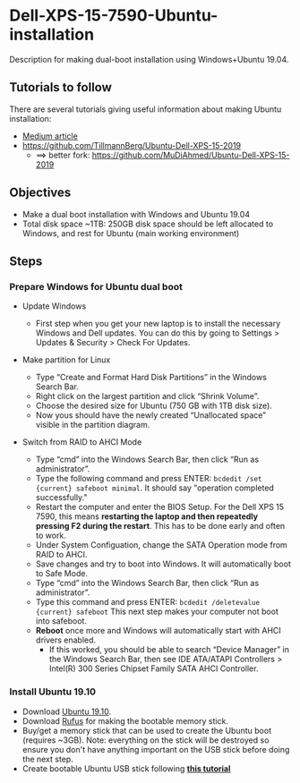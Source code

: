 # Dell-XPS-15-7590-Ubuntu-installation
Description for making dual-boot installation using Windows+Ubuntu 19.04.

## Tutorials to follow

There are several tutorials giving useful information about making Ubuntu installation:

 - [Medium article](https://medium.com/@tylergwlum/my-journey-installing-ubuntu-18-04-on-the-dell-xps-15-7590-2019-756f738a6447)
 - https://github.com/TillmannBerg/Ubuntu-Dell-XPS-15-2019
   - ==> better fork: https://github.com/MuDiAhmed/Ubuntu-Dell-XPS-15-2019
   
## Objectives

 - Make a dual boot installation with Windows and Ubuntu 19.04
 - Total disk space ~1TB: 250GB disk space should be left allocated to Windows, and rest for Ubuntu (main working environment)

## Steps

### Prepare Windows for Ubuntu dual boot

- Update Windows
   - First step when you get your new laptop is to install the necessary Windows and Dell updates. You can do this by going to Settings > Updates & Security > Check For Updates. 
   
- Make partition for Linux
   - Type “Create and Format Hard Disk Partitions” in the Windows Search Bar.
   - Right click on the largest partition and click “Shrink Volume”.
   - Choose the desired size for Ubuntu  (750 GB with 1TB disk size).
   - Now yous should have the newly created “Unallocated space” visible in the partition diagram.

- Switch from RAID to AHCI Mode
   - Type “cmd” into the Windows Search Bar, then click “Run as administrator”.
   - Type the following command and press ENTER: `bcdedit /set {current} safeboot minimal`. It should say "operation completed successfully."
   - Restart the computer and enter the BIOS Setup. For the Dell XPS 15 7590, this means **restarting the laptop and then repeatedly pressing F2 during the restart**. This has to be done early and often to work.
   - Under System Configuation, change the SATA Operation mode from RAID to AHCI.
   - Save changes and try to boot into Windows. It will automatically boot to Safe Mode.
   - Type “cmd” into the Windows Search Bar, then click “Run as administrator”.
   - Type this command and press ENTER: `bcdedit /deletevalue {current} safeboot` This next step makes your computer not boot into safeboot. 
   - **Reboot** once more and Windows will automatically start with AHCI drivers enabled.
      - If this worked, you should be able to search “Device Manager” in the Windows Search Bar, then see IDE ATA/ATAPI Controllers > Intel(R) 300 Series Chipset Family SATA AHCI Controller.

### Install Ubuntu 19.10

- Download [Ubuntu 19.10](https://ubuntu.com/download/desktop/thank-you/?version=19.10&architecture=amd64).
- Download [Rufus](https://rufus.ie/) for making the bootable memory stick.
- Buy/get a memory stick that can be used to create the Ubuntu boot (requires ~3GB). Note: everything on the stick will be destroyed so ensure you don't have anything important on the USB stick before doing the next step.
- Create bootable Ubuntu USB stick following [**this tutorial**](https://ubuntu.com/tutorials/tutorial-create-a-usb-stick-on-windows)
